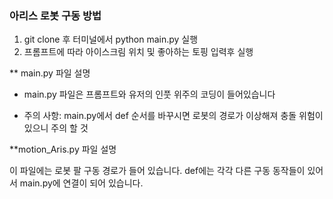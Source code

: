  ###   아리스 로봇 구동 방법

1. git clone 후 터미널에서 python main.py 실행
2. 프롬프트에 따라 아이스크림 위치 및 좋아하는 토핑 입력후 실행

** main.py 파일 설명

- main.py 파일은 프롬프트와 유저의 인풋 위주의 코딩이 들어있습니다

* 주의 사항: main.py에서 def 순서를 바꾸시면 로봇의 경로가 이상해져 충돌 위험이 있으니 주의 할 것

**motion_Aris.py 파일 설명

이 파일에는 로봇 팔 구동 경로가 들어 있습니다. def에는 각각 다른 구동 동작들이 있어서 main.py에 연결이 되어 있습니다.



